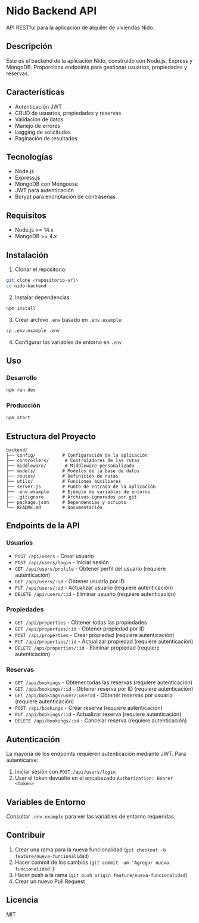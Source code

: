 # Nido Backend API

API RESTful para la aplicación de alquiler de viviendas Nido.

## Descripción

Este es el backend de la aplicación Nido, construido con Node.js, Express y MongoDB. Proporciona endpoints para gestionar usuarios, propiedades y reservas.

## Características

- Autenticación JWT
- CRUD de usuarios, propiedades y reservas
- Validación de datos
- Manejo de errores
- Logging de solicitudes
- Paginación de resultados

## Tecnologías

- Node.js
- Express.js
- MongoDB con Mongoose
- JWT para autenticación
- Bcrypt para encriptación de contraseñas

## Requisitos

- Node.js >= 14.x
- MongoDB >= 4.x

## Instalación

1. Clonar el repositorio:
```bash
git clone <repositorio-url>
cd nido-backend
```

2. Instalar dependencias:
```bash
npm install
```

3. Crear archivo `.env` basado en `.env.example`:
```bash
cp .env.example .env
```

4. Configurar las variables de entorno en `.env`

## Uso

### Desarrollo
```bash
npm run dev
```

### Producción
```bash
npm start
```

## Estructura del Proyecto

```
backend/
├── config/          # Configuración de la aplicación
├── controllers/      # Controladores de las rutas
├── middleware/       # Middleware personalizado
├── models/          # Modelos de la base de datos
├── routes/          # Definición de rutas
├── utils/           # Funciones auxiliares
├── server.js        # Punto de entrada de la aplicación
├── .env.example     # Ejemplo de variables de entorno
├── .gitignore       # Archivos ignorados por git
├── package.json     # Dependencias y scripts
└── README.md        # Documentación
```

## Endpoints de la API

### Usuarios
- `POST /api/users` - Crear usuario
- `POST /api/users/login` - Iniciar sesión
- `GET /api/users/profile` - Obtener perfil del usuario (requiere autenticación)
- `GET /api/users/:id` - Obtener usuario por ID
- `PUT /api/users/:id` - Actualizar usuario (requiere autenticación)
- `DELETE /api/users/:id` - Eliminar usuario (requiere autenticación)

### Propiedades
- `GET /api/properties` - Obtener todas las propiedades
- `GET /api/properties/:id` - Obtener propiedad por ID
- `POST /api/properties` - Crear propiedad (requiere autenticación)
- `PUT /api/properties/:id` - Actualizar propiedad (requiere autenticación)
- `DELETE /api/properties/:id` - Eliminar propiedad (requiere autenticación)

### Reservas
- `GET /api/bookings` - Obtener todas las reservas (requiere autenticación)
- `GET /api/bookings/:id` - Obtener reserva por ID (requiere autenticación)
- `GET /api/bookings/user/:userId` - Obtener reservas por usuario (requiere autenticación)
- `POST /api/bookings` - Crear reserva (requiere autenticación)
- `PUT /api/bookings/:id` - Actualizar reserva (requiere autenticación)
- `DELETE /api/bookings/:id` - Cancelar reserva (requiere autenticación)

## Autenticación

La mayoría de los endpoints requieren autenticación mediante JWT. Para autenticarse:

1. Iniciar sesión con `POST /api/users/login`
2. Usar el token devuelto en el encabezado `Authorization: Bearer <token>`

## Variables de Entorno

Consultar `.env.example` para ver las variables de entorno requeridas.

## Contribuir

1. Crear una rama para la nueva funcionalidad (`git checkout -b feature/nueva-funcionalidad`)
2. Hacer commit de los cambios (`git commit -am 'Agregar nueva funcionalidad'`)
3. Hacer push a la rama (`git push origin feature/nueva-funcionalidad`)
4. Crear un nuevo Pull Request

## Licencia

MIT
